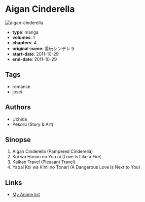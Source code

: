 # Aigan Cinderella

![aigan-cinderella](https://cdn.myanimelist.net/images/manga/1/157374.jpg)

-   **type**: manga
-   **volumes**: 1
-   **chapters**: 4
-   **original-name**: 愛玩シンデレラ
-   **start-date**: 2011-10-29
-   **end-date**: 2011-10-29

## Tags

-   romance
-   josei

## Authors

-   Uchida
-   Pekoru (Story & Art)

## Sinopse

1. Aigan Cinderella (Pampered Cinderella)
2. Koi wa Honoo no You ni (Love Is Like a Fire)
3. Kaikan Travel (Pleasant Travel)
4. Yabai Koi wa Kimi no Tonari (A Dangerous Love Is Next to You)

## Links

-   [My Anime list](https://myanimelist.net/manga/89782/Aigan_Cinderella)
